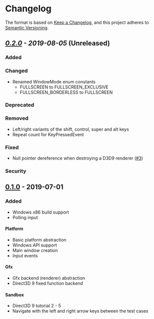 # Changelog
The format is based on [Keep a Changelog](https://keepachangelog.com/en/1.0.0/),
and this project adheres to [Semantic Versioning](https://semver.org/spec/v2.0.0.html).

## *[0.2.0] - 2019-08-05* (**Unreleased**)
### Added

### Changed
- Renamed WindowMode enum constants
  - FULLSCREEN to FULLSCREEN_EXCLUSIVE
  - FULLSCREEN_BORDERLESS to FULLSCREEN

### Deprecated

### Removed
- Left/right variants of the shift, control, super and alt keys
- Repeat count for KeyPressedEvent

### Fixed
- Null pointer dereference when destroying a D3D9 renderer
  ([#3](https://github.com/juli27/basaltcpp/issues/3))

### Security

## [0.1.0] - 2019-07-01
### Added
- Windows x86 build support
- Polling input

#### Platform
- Basic platform abstraction
- Windows API support
- Main window creation
- Input events

#### Gfx
- Gfx backend (renderer) abstraction
- Direct3D 9 fixed function backend

#### Sandbox
- Direct3D 9 tutorial 2 - 5
- Navigate with the left and right arrow keys between the test cases

[0.2.0]: https://github.com/juli27/basaltcpp/compare/v0.1.0...HEAD
[0.1.0]: https://github.com/juli27/basaltcpp/releases/tag/v0.1.0
